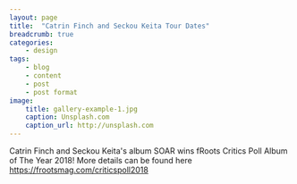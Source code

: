 ```yaml
---
layout: page
title:  "Catrin Finch and Seckou Keita Tour Dates"
breadcrumb: true
categories:
    - design
tags:
    - blog
    - content
    - post
    - post format
image:
    title: gallery-example-1.jpg
    caption: Unsplash.com
    caption_url: http://unsplash.com
---
```

Catrin Finch and Seckou Keita's album SOAR wins fRoots Critics Poll Album of The Year 2018! 
More details can be found here <https://frootsmag.com/criticspoll2018>

